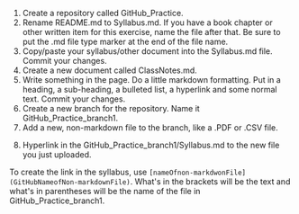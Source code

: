 1. Create a repository called GitHub_Practice.
2. Rename README.md to Syllabus.md. If you have a book chapter or other written item for this exercise, name the file after that. Be sure to put the .md file type marker at the end of the file name.
3. Copy/paste your syllabus/other document into the Syllabus.md file. Commit your changes.
4. Create a new document called ClassNotes.md. 
5. Write something in the page. Do a little markdown formatting. Put in a heading, a sub-heading, a bulleted list, a hyperlink and some normal text. Commit your changes.
6. Create a new branch for the repository. Name it GitHub_Practice_branch1.
7. Add a new, non-markdown file to the branch, like a .PDF or .CSV file.
<!--- I purposefully did not remind students to commit changes in the last instruction. I wanted them to learn to do it automatically.
-->
8. Hyperlink in the GitHub_Practice_branch1/Syllabus.md to the new file you just uploaded.
 
To create the link in the syllabus, use `[nameOfnon-markdwonFile](GitHubNameofNon-markdownFile)`. What's in the brackets will be the text and what's in parentheses will be the name of the file in GitHub_Practice_branch1.
